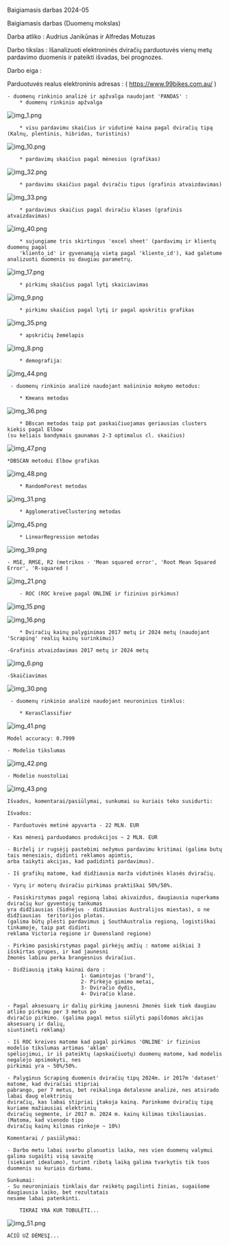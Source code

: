 Baigiamasis darbas 2024-05


Baigiamasis darbas (Duomenų mokslas)

Darba atliko : Audrius Janikūnas ir Alfredas Motuzas

Darbo tikslas : Išanalizuoti elektroninės dviračių parduotuvės vienų metų pardavimo duomenis ir pateikti išvadas,
                bei prognozes.

Darbo eiga :

Parduotuvės realus elektroninis adresas : ( https://www.99bikes.com.au/ )

    - duomenų rinkinio analizė ir apžvalga naudojant 'PANDAS' :
        * duomenų rinkinio apžvalga
![img_1.png](img_1.png)

        * visu pardavimu skaičius ir vidutinė kaina pagal dviračių tipą (Kalnų, plentinis, hibridas, turistinis)
![img_10.png](img_10.png)

        * pardavimų skaičius pagal mėnesius (grafikas)
![img_32.png](img_32.png)

        * pardavimu skaičius pagal dviračiu tipus (grafinis atvaizdavimas)
![img_33.png](img_33.png)

        
        * pardavimus skaičius pagal dviračiu klases (grafinis atvaizdavimas)
![img_40.png](img_40.png)
        
        * sujungiame tris skirtingus 'excel sheet' (pardavimų ir klientų duomenų pagal
        'kliento_id' ir gyvenamąją vietą pagal 'kliento_id'), kad galėtume analizuoti duomenis su daugiau parametrų.

![img_17.png](img_17.png)
     
       
        * pirkimų skaičius pagal lytį skaiciavimas
![img_9.png](img_9.png)


        * pirkimu skaičius pagal lytį ir pagal apskritis grafikas
![img_35.png](img_35.png)

        * apskričių žemėlapis
![img_8.png](img_8.png)

        * demografija:

![img_44.png](img_44.png)


     - duomenų rinkinio analizė naudojant mašininio mokymo metodus:

        * Kmeans metodas
![img_36.png](img_36.png)

        * DBscan metodas taip pat paskaičiuojamas geriausias clusters kiekis pagal Elbow
    (su keliais bandymais gaunamas 2-3 optimalus cl. skaičius)
![img_47.png](img_47.png)

    *DBSCAN metodui Elbow grafikas
![img_48.png](img_48.png)

        * RandomForest metodas
![img_31.png](img_31.png)

        * AgglomerativeClustering metodas
![img_45.png](img_45.png)

        * LinearRegression metodas
![img_39.png](img_39.png)

    - MSE, RMSE, R2 (metrikos - 'Mean squared error', 'Root Mean Squared Error', 'R-squared )
![img_21.png](img_21.png)
        
        - ROC (ROC kreive pagal ONLINE ir fizinius pirkimus)
![img_15.png](img_15.png)

![img_16.png](img_16.png)

        * Dviračių kainų palyginimas 2017 metų ir 2024 metų (naudojant 'Scraping' realių kainų surinkimui)

    -Grafinis atvaizdavimas 2017 metų ir 2024 metų

![img_6.png](img_6.png)

    -Skaičiavimas

![img_30.png](img_30.png)



     - duomenų rinkinio analizė naudojant neuroninius tinklus:

        * KerasClassifier
![img_41.png](img_41.png)
    
    Model accuracy: 0.7999
    
    - Modelio tikslumas
![img_42.png](img_42.png)

    - Modelio nuostoliai

![img_43.png](img_43.png)




        


    Išvados, komentarai/pasiūlymai, sunkumai su kuriais teko susidurti:

    Išvados:
    
    - Parduotuvės metinė apyvarta - 22 MLN. EUR

    - Kas mėnesį parduodamos produkcijos ~ 2 MLN. EUR

    - Birželį ir rugsėjį pastebimi nežymus pardavimu kritimai (galima butų tais mėnesiais, didinti reklamos apimtis,
    arba taikyti akcijas, kad padidinti pardavimus).

    - Iš grafikų matome, kad didžiausia marža vidutinės klasės dviračių.

    - Vyrų ir moterų dviračiu pirkimas praktiškai 50%/50%.

    - Pasiskirstymas pagal regioną labai akivaizdus, daugiausia nuperkama dviračių kur gyventojų tankumas
    yra didžiausias (Sidnėjus - didžiausias Australijos miestas), o ne didžiausias  teritorijos plotas. 
    (galima būtų plėsti pardavimus į SouthAustralia regioną, logistiškai tinkamoje, taip pat didinti
    reklama Victoria regione ir Queensland regione)

    - Pirkimo pasiskirstymas pagal pirkėjų amžių : matome aiškiai 3 išskirtas grupes, ir kad jaunesni
    žmonės labiau perka brangesnius dviračius.
    
    - Didžiausią įtaką kainai daro : 
                            1- Gamintojas ('brand'),
                            2- Pirkėjo gimimo metai,
                            3- Dviračio dydis,
                            4- Dviračio klasė.

    - Pagal aksesuarų ir dalių pirkimą jaunesni žmonės šiek tiek daugiau atliko pirkimu per 3 metus po
    dviračio pirkimo. (galima pagal metus siūlyti papildomas akcijas aksesuarų ir dalių,
    siuntinėti reklamą)

    - Iš ROC kreives matome kad pagal pirkimus 'ONLINE' ir fizinius  modelio tikslumas artimas 'aklam'
    spėliojimui, ir iš pateiktų (apskaičiuotų) duomenų matome, kad modelis negalėjo apsimokyti, nes
    pirkimai yra ~ 50%/50%.

    - Palyginus Scraping duomenis dviračių tipų 2024m. ir 2017m 'dataset' matome, kad dviračiai stipriai
    pabrango, per 7 metus, bet reikalinga detalesne analizė, nes atsirado labai daug elektrinių
    dviračių, kas labai stipriai įtakoja kainą. Parinkome dviračių tipą kuriame mažiausiai elektrinių
    dviračių segmente, ir 2017 m. 2024 m. kainų kilimas tiksliausias. (Matoma, kad vienodo tipo
    dviračių kainų kilimas rinkoje ~ 10%)
    
    Komentarai / pasiūlymai:

    - Darbo metu labai svarbu planuotis laika, nes vien duomenų valymui galima sugaišti visą savaitę
    (siekiant idealumo), turint ribotą laiką galima tvarkytis tik tuos duomenis su kuriais dirbama.
        
    Sunkumai:
    - Su neuroniniais tinklais dar reikėtų pagilinti žinias, sugaišome daugiausia laiko, bet rezultatais
    nesame labai patenkinti.

        TIKRAI YRA KUR TOBULĖTI...

![img_51.png](img_51.png)

    AČIŪ UŽ DĖMESĮ...



    
    
    

